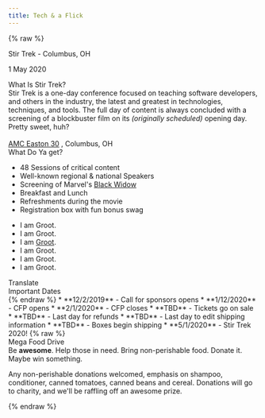 ```yaml
---
title: Tech & a Flick
---
```



{% raw %}
<div class="row" id="stirTrekHeroContainer">
    <!-- <a href="https://www.eventbrite.com/e/stir-trek-2017-edition-tickets-30911428916" target="_blank" rel="noopener noreferrer">
        <div id="dateAndCostContainer" class="comic-panel-body comic-panel-subdued">
            <p class="date">May 4th, 2018</p>
            <p class="registerNow">Register Here</p>
            <p class="cost">Only $99 bucks</p>
        </div>
    </a> -->
    <div id="dateAndCostContainer" class="comic-panel-body comic-panel-subdued">
        <p class="date">Stir Trek - Columbus, OH</p>
        <p class="date">1 May 2020</p>
    </div>
    <!-- <a href="https://www.youtube.com/stirtrek" target="_blank" rel="noopener noreferrer">
        <div id="dateAndCostContainer" class="comic-panel-body comic-panel-subdued">
            <p class="date">Stir Trek - Columbus, OH</p>
            <p class="registerNow">View the recorded sessions on YouTube</p>
        </div>
    </a> -->
</div>

<div class="row">
    <div class="col-md-6">
        <div class="row">
            <div class="col-md-10 col-md-offset-1">
                <div class="comic-panel-header offset">
                    What Is Stir Trek?
                </div>
                <div class="comic-panel-body with-header">
                    Stir Trek is a one-day conference focused on teaching software developers, and others in the industry, the latest and greatest in technologies, techniques, and tools. The full day of content is always concluded with a screening of a blockbuster film on its <i>(originally scheduled)</i> opening day. Pretty sweet, huh?
                    <br>
                    <br>
                    <a href="https://goo.gl/maps/wVdUQNDfXd9Zxd2P8">AMC Easton 30</a>
                    , Columbus, OH
                </div>
            </div>
        </div>
    </div>
    <div class="col-md-6">
        <div class="row">
            <div class="col-md-10 col-md-offset-1">
                <div class="comic-panel-header offset" id="whatigetheader">What Do Ya get?</div>
                <div class="comic-panel-body with-header" id="whatiget">
                    <ul>
                        <li>48 Sessions of critical content</li>
                        <li>Well-known regional &amp; national Speakers</li>
                        <li>Screening of Marvel's <a href="https://www.marvel.com/movies/black-widow">Black Widow</a></li>
                        <li>Breakfast and Lunch</li>
                        <li>Refreshments during the movie</li>
                        <li>Registration box with fun bonus swag</li>
                    </ul>
                    <div class="comic-panel-inset"></div>
                </div>
                <div class="comic-panel-body with-header hidden" id="whatigetGroot">
                    <ul>
                        <li>I am Groot.</li>
                        <li>I am Groot.</li>
                        <li>I am <a href="https://www.marvel.com/movies/black-widow">Groot</a>.</li>
                        <li>I am Groot.</li>
                        <li>I am Groot.</li>
                        <li>I am Groot.</li>
                    </ul>
                    <div class="comic-panel-inset"></div>
                </div>
                <div class="comic-panel-footer offset">
                    <a id="translate">Translate</a>
                </div>
            </div>
        </div>
        <script>
            document.getElementById('translate').addEventListener('click', () => {
                document.getElementById('whatiget').classList.toggle('hidden');
                document.getElementById('whatigetGroot').classList.toggle('hidden');
            });
        </script>
    </div>
</div>

<div class="row">
    <div class="col-md-6">
        <div class="row">
            <div class="col-md-10 col-md-offset-1">
                <div class="comic-panel-header offset">
                    Important Dates
                </div>
                <div class="comic-panel-body with-header small">
{% endraw %}
* **12/2/2019** - Call for sponsors opens
* **1/12/2020** - CFP opens
* **2/1/2020**  - CFP closes
* **TBD** - Tickets go on sale
* **TBD** - Last day for refunds
* **TBD** - Last day to edit shipping information
* **TBD** - Boxes begin shipping
* **5/1/2020** - Stir Trek 2020!
{% raw %}
                </div>
            </div>
        </div>
    </div>
    <div class="col-md-6">
        <div class="row">
            <div class="col-md-10 col-md-offset-1">
                <div class="comic-panel-header offset">Mega Food Drive</div>
                <div class="comic-panel-body with-header">
                    Be <strong>awesome</strong>. Help those in need. Bring non-perishable food. Donate it. Maybe win something.
                    <p class="small">
                        Any non-perishable donations welcomed, emphasis on shampoo, conditioner, canned tomatoes, canned beans and cereal. Donations will go to charity, and we'll be raffling off an awesome prize.
                    </p>
                </div>
            </div>
        </div>
    </div>
</div>


{% endraw %}

